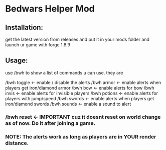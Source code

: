 # Bedwars Helper Mod

## Installation:

get the latest version from releases and put it in your mods folder and launch ur game with forge 1.8.9

## Usage: 

use /bwh to show a list of commands u can use. they are

/bwh toggle          <- enable / disable the alerts
/bwh armor           <- enable alerts when players get iron/diamond armor
/bwh bow             <- enable alerts for bow
/bwh invis           <- enable alerts for invisible players
/bwh potions         <- enable alerts for players with jump/speed
/bwh swords          <- enable alerts when players get iron/diamond swords
/bwh sounds          <- enable a sound to alert

### /bwh reset <- IMPORTANT cuz it doesnt reset on world change as of now. Do it after joining a game.


### NOTE: The alerts work as long as players are in YOUR render distance.
